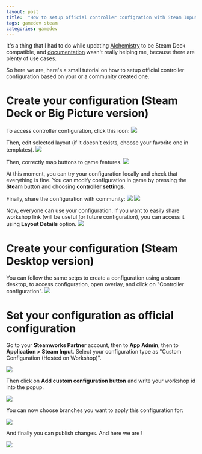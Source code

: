 ```yaml
---
layout: post
title:  "How to setup official controller configration with Steam Input ?"
tags: gamedev steam
categories: gamedev
---
```


It's a thing that I had to do while updating [Alchemistry](https://store.steampowered.com/app/1730540/Alchemistry/) to be Steam Deck compatible, and [documentation](https://partner.steamgames.com/doc/features/steam_controller) wasn't really helping me, because there are plenty of use cases.

So here we are, here's a small tutorial on how to setup official controller configuration based on your or a community created one.

# Create your configuration (Steam Deck or Big Picture version)

To access controller configuration, click this icon:
![](/assets/img/2022-10-29-deck-edit-config-1.webp)

Then, edit selected layout (if it doesn't exists, choose your favorite one in templates).
![](/assets/img/2022-10-29-deck-edit-config-2.webp)

Then, correctly map buttons to game features.
![](/assets/img/2022-10-29-deck-edit-config-buttons.webp)

At this moment, you can try your configuration locally and check that everything is fine. You can modify configuration in game by pressing the **Steam** button and choosing **controller settings**.

Finally, share the configuration with community:
![](/assets/img/2022-10-29-deck-edit-config-menu.webp)
![](/assets/img/2022-10-29-deck-edit-config-share.webp)

Now, everyone can use your configuration. If you want to easily share workshop link (will be useful for future configuration), you can access it using **Layout Details** option.
![](/assets/img/2022-10-29-deck-edit-config-link.webp)

# Create your configuration (Steam Desktop version)

You can follow the same setps to create a configuration using a steam desktop, to access configuration, open overlay, and click on "Controller configuration".
![](/assets/img/2022-10-29_steam-desktop-overlay.webp)

# Set your configuration as official configuration

Go to your **Steamworks Partner** account, then to **App Admin**, then to **Application > Steam Input**. Select your configuration type as "Custom Configuration (Hosted on Workshop)".

![](/assets/img/2022-10-29_steamworks-input-config-type.webp)

Then click on **Add custom configuration button** and write your workshop id into the popup.

![](/assets/img/2022-10-29_steamworks-input-config-popup.webp)

You can now choose branches you want to apply this configuration for:

![](/assets/img/2022-10-29_steamworks-input-config-settings.webp)

And finally you can publish changes. And here we are !

![](/assets/img/2022-10-29_result.webp)